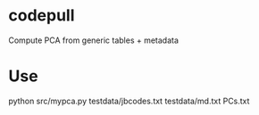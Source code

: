 # codepull
Compute PCA from generic tables + metadata

# Use

python src/mypca.py testdata/jbcodes.txt testdata/md.txt PCs.txt
